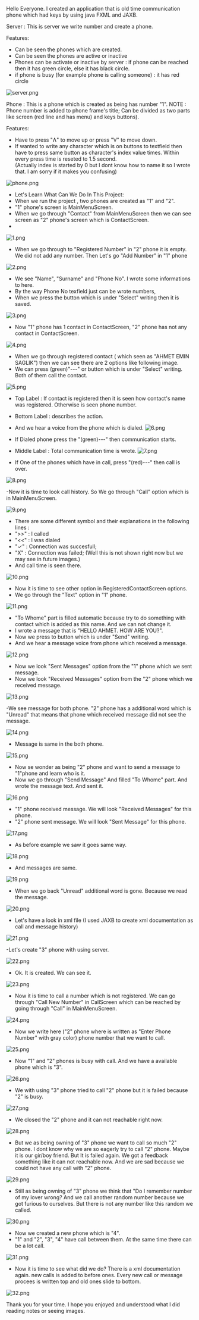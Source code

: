
Hello Everyone. I created an application that is old time communication phone which had keys by using java FXML and JAXB. 

Server : 
This is server we write number and create a phone.

Features:
- Can be seen the phones which are created.
- Can be seen the phones are active or inactive
- Phones can be activate or inactive  by server  : if phone can be reached then it has green circle, else it has black circle.
- if phone is busy (for example phone is calling someone) : it has red circle

![server.png](https://github.com/AhmetEminSaglik/PhoneProject_2/blob/master/Images%20from%20Application/server.png) 

Phone :
This is a phone which is created as being has number  "1".
NOTE :  Phone number is added to phone frame's title;
Can be divided as two parts  like screen (red  line and has menu) and keys buttons).

Features: 
- Have to press "Ʌ" to move up or press "V" to move down.
- If wanted to write any character which is on buttons to textfield then have to press same button as character's index value times. Within every press time is reseted to 1.5 second.
 <br/>(Actually index is started by 0  but I dont know how to name it so I wrote that. I am sorry if it makes you confusing)
 
![phone.png](https://github.com/AhmetEminSaglik/PhoneProject_2/blob/master/Images%20from%20Application/phone.png) 


- Let's Learn What Can We Do In This Project: 
- When we run the project , two phones are created as "1" and "2".
- "1" phone's screen  is MainMenuScreen.
- When we go through  "Contact" from MainMenuScreen then we can see screen as "2" phone's screen which is ContactScreen.
- 
![1.png](https://github.com/AhmetEminSaglik/PhoneProject_2/blob/master/Images%20from%20Application/1.png)


- When we go through to "Registered Number" in "2" phone it is empty. We did not add any number. Then Let's go "Add Number"  in "1" phone

![2.png](https://github.com/AhmetEminSaglik/PhoneProject_2/blob/master/Images%20from%20Application/2.png)


- We see "Name", "Surname" and "Phone No". I wrote some informations to here. 
- By the way Phone No texfield just can be wrote numbers,
- When we press the button which is under "Select" writing then it is saved.

![3.png](https://github.com/AhmetEminSaglik/PhoneProject_2/blob/master/Images%20from%20Application/3.png)


- Now "1" phone has 1 contact in ContactScreen, "2" phone has not any contact in ContactScreen.
 
![4.png](https://github.com/AhmetEminSaglik/PhoneProject_2/blob/master/Images%20from%20Application/4.png)


- When we go through registered contact ( which seen as "AHMET EMIN SAGLIK") then we can see there are 2 options like following image.
- We can press  (green)"---" or button which is under "Select" writing. Both of them call the contact.

![5.png](https://github.com/AhmetEminSaglik/PhoneProject_2/blob/master/Images%20from%20Application/5.png)


- Top Label : If contact is registered then it is seen how contact's name was registered. Otherwise is seen phone number.
- Bottom Label : describes the action.
- And we hear a  voice from the phone which is dialed.
![6.png](https://github.com/AhmetEminSaglik/PhoneProject_2/blob/master/Images%20from%20Application/6.png)


- If Dialed phone press the "(green)---" then communication starts. 
- Middle Label : Total communication time is wrote.
![7.png](https://github.com/AhmetEminSaglik/PhoneProject_2/blob/master/Images%20from%20Application/7.png)


- If One of the phones which have in call,  press "(red)---" then call is over.

![8.png](https://github.com/AhmetEminSaglik/PhoneProject_2/blob/master/Images%20from%20Application/8.png)


-Now it is time to look call history. So We go through "Call" option which is in MainMenuScreen.

![9.png](https://github.com/AhmetEminSaglik/PhoneProject_2/blob/master/Images%20from%20Application/9.png)


- There are some different symbol and their explanations in the following lines :
-   ">>"  : I called 
-   "<<"  : I was dialed
-   "✓"  : Connection was succesfull;
-   "X"  : Connection was failed; (Well this is not shown right now but we may see in future images.)
-    And call time is seen there.

![10.png](https://github.com/AhmetEminSaglik/PhoneProject_2/blob/master/Images%20from%20Application/10.png)


- Now it is time to see other option in RegisteredContactScreen options.
- We go through the "Text" option in "1" phone.

![11.png](https://github.com/AhmetEminSaglik/PhoneProject_2/blob/master/Images%20from%20Application/11.png)


- "To Whome" part is filled automatic because try to do something  with contact which is added as this name. And we can not change it.
- I wrote a message that is "HELLO AHMET. HOW ARE YOU?".
- Now we press to  button which is under "Send" writing. 
- And we hear a message voice from phone which received a message.

![12.png](https://github.com/AhmetEminSaglik/PhoneProject_2/blob/master/Images%20from%20Application/12.png)


- Now we look "Sent Messages" option from the "1" phone which we sent message.
- Now we look "Received Messages" option from the "2" phone which we received message.

![13.png](https://github.com/AhmetEminSaglik/PhoneProject_2/blob/master/Images%20from%20Application/13.png)


-We see message for both phone. "2" phone has a additional word which is "Unread" that means that  phone which received message did not see the message.

![14.png](https://github.com/AhmetEminSaglik/PhoneProject_2/blob/master/Images%20from%20Application/14.png)


- Message is same in the both phone.

![15.png](https://github.com/AhmetEminSaglik/PhoneProject_2/blob/master/Images%20from%20Application/15.png)


- Now se wonder as being "2" phone and want to send a message to "1"phone and learn who is it.
- Now we go through "Send Message" And filled "To Whome" part. And wrote the message text. And sent it.

![16.png](https://github.com/AhmetEminSaglik/PhoneProject_2/blob/master/Images%20from%20Application/16.png)

- "1" phone received message. We will look "Received Messages" for this phone.
- "2" phone sent message. We will look "Sent Message" for this phone.

![17.png](https://github.com/AhmetEminSaglik/PhoneProject_2/blob/master/Images%20from%20Application/17.png)


- As before example we saw it goes same way.

![18.png](https://github.com/AhmetEminSaglik/PhoneProject_2/blob/master/Images%20from%20Application/18.png)


- And messages are same.

![19.png](https://github.com/AhmetEminSaglik/PhoneProject_2/blob/master/Images%20from%20Application/19.png)


- When we go back "Unread" additional word is gone. Because we read the message.

![20.png](https://github.com/AhmetEminSaglik/PhoneProject_2/blob/master/Images%20from%20Application/20.png)


- Let's have a look in xml file (I used JAXB to create xml documentation as call and message history)

![21.png](https://github.com/AhmetEminSaglik/PhoneProject_2/blob/master/Images%20from%20Application/21.png)


-Let's create "3" phone  with using server.

![22.png](https://github.com/AhmetEminSaglik/PhoneProject_2/blob/master/Images%20from%20Application/22.png)


- Ok. It is created. We can see it.

![23.png](https://github.com/AhmetEminSaglik/PhoneProject_2/blob/master/Images%20from%20Application/23.png)


- Now it is time to call a number which is not registered. We can go through  "Call New Number" in CallScreen which can be reached by going through "Call" in MainMenuScreen.

![24.png](https://github.com/AhmetEminSaglik/PhoneProject_2/blob/master/Images%20from%20Application/23.png)


- Now we write here ("2" phone where is written as "Enter Phone Number" with gray color) phone number that we want to call. 

![25.png](https://github.com/AhmetEminSaglik/PhoneProject_2/blob/master/Images%20from%20Application/25.png)


- Now  "1" and "2" phones is busy  with call. And we have a available phone which is "3".

![26.png](https://github.com/AhmetEminSaglik/PhoneProject_2/blob/master/Images%20from%20Application/26.png)


- We  with using "3" phone  tried to call "2" phone  but it is failed because "2" is busy.

![27.png](https://github.com/AhmetEminSaglik/PhoneProject_2/blob/master/Images%20from%20Application/27.png)


- We closed the "2" phone  and it can not reachable right now.

![28.png](https://github.com/AhmetEminSaglik/PhoneProject_2/blob/master/Images%20from%20Application/28.png)


- But we as being owning of "3" phone we want to call so much "2" phone. I dont know why we are so eagerly try to call "2" phone. Maybe it is our gir/boy friend. But It is failed again. We got a feedback something like it can not reachable now. And we are sad because we could not have  any call with "2" phone. 

![29.png](https://github.com/AhmetEminSaglik/PhoneProject_2/blob/master/Images%20from%20Application/29.png)


- Still as being owning of "3" phone we think that "Do I remember number of my lover wrong? And we call another random  number  because we got furious to  ourselves.  But there is not any number like this random we called.

![30.png](https://github.com/AhmetEminSaglik/PhoneProject_2/blob/master/Images%20from%20Application/30.png)


- Now we created  a new phone which is "4".
- "1" and "2", "3", "4" have call between them. At the same time there can be  a lot call.

![31.png](https://github.com/AhmetEminSaglik/PhoneProject_2/blob/master/Images%20from%20Application/31.png)


- Now it is time to see what did we do? There is a  xml documentation again. new calls is added to before ones. Every new call or message procees is written top and old ones  slide to bottom.

![32.png](https://github.com/AhmetEminSaglik/PhoneProject_2/blob/master/Images%20from%20Application/32.png)

Thank you for your time. I hope you enjoyed and understood what I did reading notes or seeing images.
















